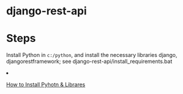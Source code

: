 # django-rest-api

# Steps
  Install Python in <code>c:/python</code>, and install the necessary libraries django, djangorestframework; see django-rest-api/install_requirements.bat
   <li>
    <p dir="auto"><a href="https://www.#.com/112455/how-to-install-iis-8-on-windows-8/" rel="nofollow">How to Install Pyhotn & Librares </a></p>
  </li>
